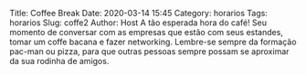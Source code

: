 Title: Coffee Break
Date: 2020-03-14 15:45
Category: horarios
Tags: horarios
Slug: coffe2
Author: Host
A tão esperada hora do café! Seu momento de conversar com as empresas que estão com seus estandes, tomar um coffe bacana e fazer networking.
Lembre-se sempre da formação pac-man ou pizza, para que outras pessoas sempre possam se aproximar da sua rodinha de amigos.